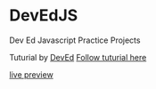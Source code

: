 # DevEdJS
Dev Ed Javascript Practice Projects

Tuturial by [DevEd](https://www.youtube.com/@developedbyed)
[Follow tuturial here](https://www.youtube.com/watch?v=C_JKlr4WKKs&ab_channel=developedbyed)

[live preview](https://ashluchowa.github.io/002_popOnDisplay/)
